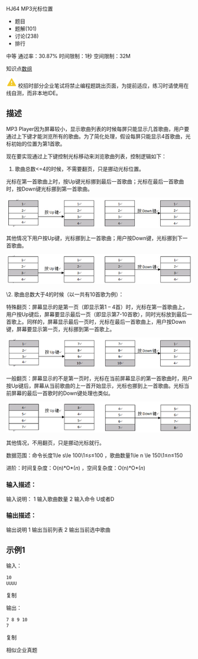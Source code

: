 HJ64 MP3光标位置







- 题目
- 题解(101)
- 讨论(238)
- 排行

中等 通过率：30.87% 时间限制：1秒 空间限制：32M

知识点[数组](https://www.nowcoder.com/exam/oj/ta?page=2&tpId=37&type=37?tag=578)

![warning](MarkDownImages/HJ64.assets/warning.png) 校招时部分企业笔试将禁止编程题跳出页面，为提前适应，练习时请使用在线自测，而非本地IDE。

## 描述

MP3 Player因为屏幕较小，显示歌曲列表的时候每屏只能显示几首歌曲，用户要通过上下键才能浏览所有的歌曲。为了简化处理，假设每屏只能显示4首歌曲，光标初始的位置为第1首歌。



现在要实现通过上下键控制光标移动来浏览歌曲列表，控制逻辑如下：

1. 歌曲总数<=4的时候，不需要翻页，只是挪动光标位置。

光标在第一首歌曲上时，按Up键光标挪到最后一首歌曲；光标在最后一首歌曲时，按Down键光标挪到第一首歌曲。

![img](MarkDownImages/HJ64.assets/60_1451044435725_D0096EC6C83575373E3A21D129FF8FEF.jpeg)

其他情况下用户按Up键，光标挪到上一首歌曲；用户按Down键，光标挪到下一首歌曲。

![img](MarkDownImages/HJ64.assets/60_1451044443725_032B2CC936860B03048302D991C3498F.jpeg)

\2. 歌曲总数大于4的时候（以一共有10首歌为例）：



特殊翻页：屏幕显示的是第一页（即显示第1 – 4首）时，光标在第一首歌曲上，用户按Up键后，屏幕要显示最后一页（即显示第7-10首歌），同时光标放到最后一首歌上。同样的，屏幕显示最后一页时，光标在最后一首歌曲上，用户按Down键，屏幕要显示第一页，光标挪到第一首歌上。

![img](MarkDownImages/HJ64.assets/60_1451044452440_18E2999891374A475D0687CA9F989D83.jpeg)

一般翻页：屏幕显示的不是第一页时，光标在当前屏幕显示的第一首歌曲时，用户按Up键后，屏幕从当前歌曲的上一首开始显示，光标也挪到上一首歌曲。光标当前屏幕的最后一首歌时的Down键处理也类似。

![img](MarkDownImages/HJ64.assets/60_1451044460400_FE5DF232CAFA4C4E0F1A0294418E5660.jpeg)

其他情况，不用翻页，只是挪动光标就行。

数据范围：命令长度1\le s\le 100\1≤*s*≤100 ，歌曲数量1\le n \le 150\1≤*n*≤150 

进阶：时间复杂度：O(n)\*O*(*n*) ，空间复杂度：O(n)\*O*(*n*) 

### 输入描述：

输入说明：
1 输入歌曲数量
2 输入命令 U或者D

### 输出描述：

输出说明
1 输出当前列表
2 输出当前选中歌曲

## 示例1

输入：

```
10
UUUU
```

复制

输出：

```
7 8 9 10
7
```

复制

相似企业真题